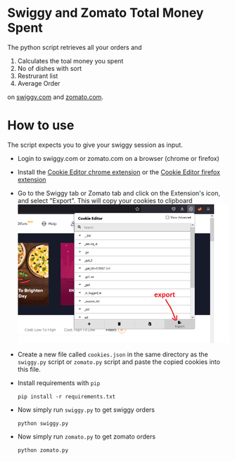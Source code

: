 # Swiggy and Zomato Total Money Spent

The python script retrieves all your orders and 
1. Calculates the toal money you spent
2. No of dishes with sort
3. Restrurant list
4. Average Order

on  [swiggy.com](https://www.swiggy.com) and [zomato.com](https://www.zomato.com).

# How to use

The script expects you to give your swiggy session as input.

- Login to swiggy.com or zomato.com on a browser (chrome or firefox)
- Install the [Cookie Editor chrome extension](https://chrome.google.com/webstore/detail/cookie-editor/hlkenndednhfkekhgcdicdfddnkalmdm?hl=en) or the [Cookie Editor firefox extension](https://addons.mozilla.org/en-US/firefox/addon/cookie-editor/)
- Go to the Swiggy tab or Zomato tab and click on the Extension's icon, and select "Export". This will copy your cookies to clipboard
  ![Cookie Editor Extension](assets/screenshot.png "Text to show on mouseover")
- Create a new file called `cookies.json` in the same directory as the `swiggy.py` script or `zomato.py` script and paste the copied cookies into this file.
- Install requirements with `pip`
  ```
  pip install -r requirements.txt
  ```
- Now simply run `swiggy.py` to get swiggy orders

  ```
  python swiggy.py
  ```

- Now simply run `zomato.py` to get zomato orders
  ```
  python zomato.py
  ```
